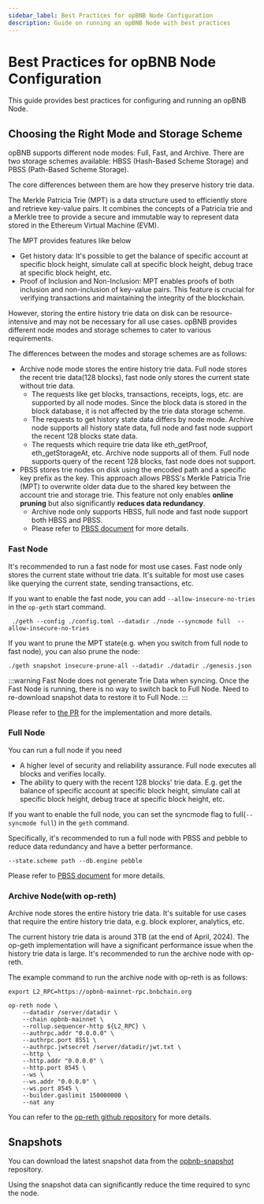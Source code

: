 ```yaml
---
sidebar_label: Best Practices for opBNB Node Configuration
description: Guide on running an opBNB Node with best practices
---
```


# Best Practices for opBNB Node Configuration

This guide provides best practices for configuring and running an opBNB Node.

## Choosing the Right Mode and Storage Scheme

opBNB supports different node modes: Full, Fast, and Archive.
There are two storage schemes available: HBSS (Hash-Based Scheme Storage) and PBSS (Path-Based Scheme Storage).

The core differences between them are how they preserve history trie data.

The Merkle Patricia Trie (MPT) is a data structure used to efficiently store and retrieve key-value pairs. It combines the concepts of a Patricia trie and a Merkle tree to provide a secure and immutable way to represent data stored in the Ethereum Virtual Machine (EVM).

The MPT provides features like below
- Get history data: It's possible to get the balance of specific account at specific block height, simulate call at specific block height, debug trace at specific block height, etc.
- Proof of Inclusion and Non-Inclusion:
MPT enables proofs of both inclusion and non-inclusion of key-value pairs. This feature is crucial for verifying transactions and maintaining the integrity of the blockchain.

However, storing the entire history trie data on disk can be resource-intensive and may not be necessary for all use cases. opBNB provides different node modes and storage schemes to cater to various requirements.

The differences between the modes and storage schemes are as follows:
- Archive node mode stores the entire history trie data. Full node stores the recent trie data(128 blocks), fast node only stores the current state without trie data.
    - The requests like get blocks, transactions, receipts, logs, etc. are supported by all node modes. Since the block data is stored in the block database, it is not affected by the trie data storage scheme.
    - The requests to get history state data differs by node mode. Archive node supports all history state data, full node and fast node support the recent 128 blocks state data.
    - The requests which require trie data like eth_getProof, eth_getStorageAt, etc. Archive node supports all of them. Full node supports query of the recent 128 blocks, fast node does not support.
- PBSS stores trie nodes on disk using the encoded path and a specific key prefix as the key. This approach allows PBSS's Merkle Patricia Trie (MPT) to overwrite older data due to the shared key between the account trie and storage trie. This
feature not only enables **online pruning** but also significantly **reduces data redundancy**.
    - Archive node only supports HBSS, full node and fast node support both HBSS and PBSS.
    - Please refer to [PBSS document](./pbss-pebble.md) for more details.

### Fast Node

It's recommended to run a fast node for most use cases. Fast node only stores the current state without trie data. It's suitable for most use cases like querying the current state, sending transactions, etc.

If you want to enable the fast node, you can add `--allow-insecure-no-tries` in the `op-geth` start command.

```
 ./geth --config ./config.toml --datadir ./node --syncmode full  --allow-insecure-no-tries
```

If you want to prune the MPT state(e.g. when you switch from full node to fast node), you can also prune the node:

```
./geth snapshot insecure-prune-all --datadir ./datadir ./genesis.json
```

:::warning
Fast Node does not generate Trie Data when syncing.
Once the Fast Node is running, there is no way to switch back to Full Node.
Need to re-download snapshot data to restore it to Full Node.
:::

Please refer to [the PR](https://github.com/bnb-chain/op-geth/pull/75) for the implementation and more details.

### Full Node

You can run a full node if you need
- A higher level of security and reliability assurance. Full node executes all blocks and verifies locally.
- The ability to query with the recent 128 blocks' trie data. E.g. get the balance of specific account at specific block height, simulate call at specific block height, debug trace at specific block height, etc.

If you want to enable the full node, you can set the syncmode flag to full(`--syncmode full`) in the `geth` command.

Specifically, it's recommended to run a full node with PBSS and pebble to reduce data redundancy and have a better performance.

```
--state.scheme path --db.engine pebble
```

Please refer to [PBSS document](./pbss-pebble.md) for more details.

### Archive Node(with op-reth)

Archive node stores the entire history trie data.
It's suitable for use cases that require the entire history trie data, e.g. block explorer, analytics, etc.

The current history trie data is around 3TB (at the end of April, 2024).
The op-geth implementation will have a significant performance issue when the history trie data is large.
It's recommended to run the archive node with op-reth.

The example command to run the archive node with op-reth is as follows:

```
export L2_RPC=https://opbnb-mainnet-rpc.bnbchain.org

op-reth node \
    --datadir /server/datadir \
    --chain opbnb-mainnet \
    --rollup.sequencer-http ${L2_RPC} \
    --authrpc.addr "0.0.0.0" \
    --authrpc.port 8551 \
    --authrpc.jwtsecret /server/datadir/jwt.txt \
    --http \
    --http.addr "0.0.0.0" \
    --http.port 8545 \
    --ws \
    --ws.addr "0.0.0.0" \
    --ws.port 8545 \
    --builder.gaslimit 150000000 \
    --nat any
```

You can refer to the [op-reth github repository](https://github.com/bnb-chain/reth) for more details.

## Snapshots

You can download the latest snapshot data from the [opbnb-snapshot](https://github.com/bnb-chain/opbnb-snapshot) repository.

Using the snapshot data can significantly reduce the time required to sync the node.
